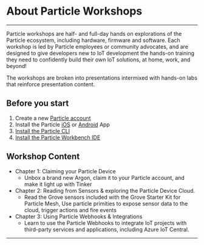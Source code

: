 # About Particle Workshops

---

Particle workshops are half- and full-day hands on explorations of the Particle ecosystem, including hardware, firmware and software. Each workshop is led by Particle employees or community advocates, and are designed to give developers new to IoT development the hands-on training they need to confidently build their own IoT solutions, at home, work, and beyond!

The workshops are broken into presentations intermixed with hands-on labs that reinforce presentation content.

## Before you start

1.  Create a new [Particle account](https://login.particle.io/signup)
2.  Install the Particle [iOS](https://itunes.apple.com/us/app/particle-build-photon-electron/id991459054?ls=1&mt=8) or [Android](https://play.google.com/store/apps/details?id=io.particle.android.app) App
3.  [Install the Particle CLI](https://docs.particle.io/guide/getting-started/connect/photon/#install-the-particle-cli)
4.  [Install the Particle Workbench IDE](https://www.particle.io/workbench/)

## Workshop Content

- Chapter 1: Claiming your Particle Device
  - Unbox a brand new Argon, claim it to your Particle account, and make it light up with Tinker
- Chapter 2: Reading from Sensors & exploring the Particle Device Cloud.
  - Read the Grove sensors included with the Grove Starter Kit for Particle Mesh, Use particle primities to expose sensor data to the cloud, trigger actions and fire events
- Chapter 3: Using Particle Webhooks & Integrations
  - Learn to use the Particle Webhooks to integrate IoT projects with third-party services and applications, including Azure IoT Central.

---
